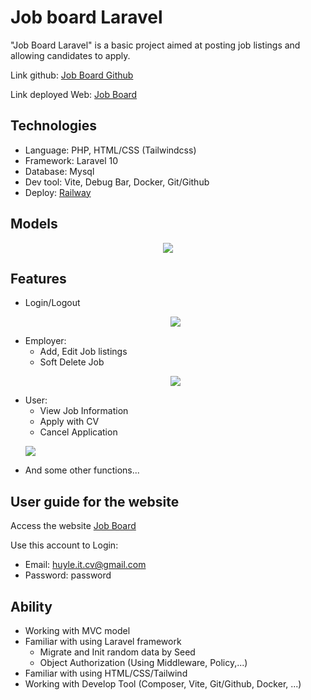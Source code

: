 # Job board Laravel

"Job Board Laravel" is a basic project aimed at posting job listings and allowing candidates to apply.

Link github: [Job Board Github](https://github.com/huyle-itus/Job-board-laravel)

Link deployed Web: [Job Board ](https://job-board-laravel-production.up.railway.app/jobs)


## Technologies

- Language: PHP, HTML/CSS (Tailwindcss)
- Framework: Laravel 10
- Database: Mysql
- Dev tool: Vite, Debug Bar, Docker, Git/Github
- Deploy: [Railway](https://railway.app)

## Models

<p align="center">
    <img src="https://lh3.googleusercontent.com/u/0/drive-viewer/AEYmBYSvn274Ox-BaglimhMoB-7KdHs9D8KVQFbBeJSKID0qxI4mUPPfggLkN_ET34dM1D1uCZRzVLEDoBkIewZRYHmBcky02g=w1920-h868">
</p>

## Features

- Login/Logout
	<p align="center">
	<img src="https://lh3.googleusercontent.com/u/0/drive-viewer/AEYmBYRsMoEvRJ1n5y6q_BNoS45nVSTNbwJB0GX6hwKQSFKYD9dPGqgJ0l67TRKGu21Vna_Mdt6jAbykXgvn41AfygdqzGo9Pg=w1920-h868">
	</p>
- Employer:
	- Add, Edit Job listings
	- Soft Delete Job
	<p align="center">
	<img src="https://lh3.googleusercontent.com/u/0/drive-viewer/AEYmBYRlmpckwOtU7vKYFs2yQQmPzI4LHtgY1jj5TqU9qM8DeKzbfKLdaq3-Dv8qWTeLd1C9-mHO7oo-Y99IB58t5YROgvU56w=w1920-h868">
		</p>
- User:
	- View Job Information
	- Apply with CV
	- Cancel Application
		<p align="center">
	<img src="https://lh3.googleusercontent.com/u/0/drive-viewer/AEYmBYSzv6dLWV4rL0CX8R0NLLiJrCkkyb0xhRIETetiks4YqXUTase1vY66CAy1l8KJ-XC0HThjuE_2sX6GVvwtycls6IW7AA=w1920-h868">
		</p>
- And some other functions...

## User guide for the website

Access the website [Job Board](https://job-board-laravel-production.up.railway.app)

Use this account to Login:
- Email: huyle.it.cv@gmail.com
- Password: password

## Ability

- Working with MVC model
- Familiar with using Laravel framework
	- Migrate and Init random data by Seed
	- Object Authorization (Using Middleware, Policy,...)
- Familiar with using HTML/CSS/Tailwind
- Working with Develop Tool (Composer, Vite, Git/Github, Docker, ...)
